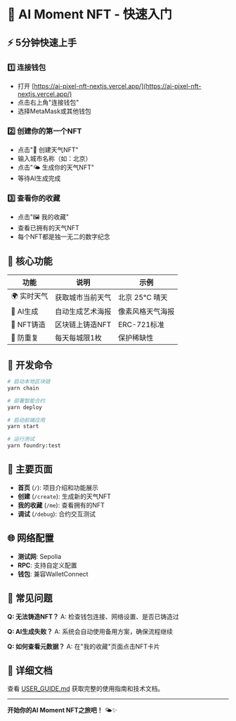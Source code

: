 # 🚀 AI Moment NFT - 快速入门

## ⚡ 5分钟快速上手

### 1️⃣ 连接钱包

- 打开 [https://ai-pixel-nft-nextjs.vercel.app/](https://ai-pixel-nft-nextjs.vercel.app/)
- 点击右上角"连接钱包"
- 选择MetaMask或其他钱包

### 2️⃣ 创建你的第一个NFT

- 点击"🎨 创建天气NFT"
- 输入城市名称（如：北京）
- 点击"🌤️ 生成你的天气NFT"
- 等待AI生成完成

### 3️⃣ 查看你的收藏

- 点击"🖼️ 我的收藏"
- 查看已拥有的天气NFT
- 每个NFT都是独一无二的数字纪念

## 🎯 核心功能

| 功能 | 说明 | 示例 |
|------|------|------|
| 🌍 实时天气 | 获取城市当前天气 | 北京 25°C 晴天 |
| 🎨 AI生成 | 自动生成艺术海报 | 像素风格天气海报 |
| 💎 NFT铸造 | 区块链上铸造NFT | ERC-721标准 |
| 🚫 防重复 | 每天每城限1枚 | 保护稀缺性 |

## 🔧 开发命令

```bash
# 启动本地区块链
yarn chain

# 部署智能合约
yarn deploy

# 启动前端应用
yarn start

# 运行测试
yarn foundry:test
```

## 📱 主要页面

- **首页** (`/`): 项目介绍和功能展示
- **创建** (`/create`): 生成新的天气NFT
- **我的收藏** (`/me`): 查看拥有的NFT
- **调试** (`/debug`): 合约交互测试

## 🌐 网络配置

- **测试网**: Sepolia
- **RPC**: 支持自定义配置
- **钱包**: 兼容WalletConnect

## 🚨 常见问题

**Q: 无法铸造NFT？**
A: 检查钱包连接、网络设置、是否已铸造过

**Q: AI生成失败？**
A: 系统会自动使用备用方案，确保流程继续

**Q: 如何查看元数据？**
A: 在"我的收藏"页面点击NFT卡片

## 📖 详细文档

查看 [USER_GUIDE.md](USER_GUIDE.md) 获取完整的使用指南和技术文档。

---

**开始你的AI Moment NFT之旅吧！** 🌤️✨
